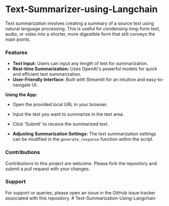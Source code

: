 # Text-Summarizer-using-Langchain
Text summarization involves creating a summary of a source text using natural language processing. This is useful for condensing long-form text, audio, or video into a shorter, more digestible form that still conveys the main points.

### Features
- **Text Input:** Users can input any length of text for summarization.
- **Real-time Summarization:** Uses OpenAI's powerful models for quick and efficient text summarization.
- **User-Friendly Interface:** Built with Streamlit for an intuitive and easy-to-navigate UI.


**Using the App:**
   - Open the provided local URL in your browser.
   - Input the text you want to summarize in the text area.
   - Click 'Submit' to receive the summarized text.


- **Adjusting Summarization Settings:**
  The text summarization settings can be modified in the `generate_response` function within the script.

### Contributions
Contributions to this project are welcome. Please fork the repository and submit a pull request with your changes.

### Support
For support or queries, please open an issue in the GitHub issue tracker associated with this repository.
#   T e x t - S u m m a r i z a t i o n - U s i n g - L a n g c h a i n 
 
 
